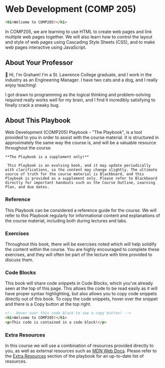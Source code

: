 # Web Development (COMP 205)

```html
<h1>Welcome to COMP205!</h1>
```

In COMP205, we are learning to use HTML to create web pages and link multiple web pages together. We will also learn how to control the layout and style of web pages using Cascading Style Sheets (CSS), and to make web pages interactive using JavaScript.

## About Your Professor

👋 Hi, I'm Graham! I'm a St. Lawrence College graduate, and I work in the industry as an Engineering Manager. I have two cats and a dog, and I really enjoy teaching!

I got drawn to programming as the logical thinking and problem-solving required really works well for my brain, and I find it incredibly satisfying to finally crack a sneaky bug.

## About This Playbook

Web Development (COMP205) Playbook - "The Playbook", is a tool provided to you in order to assist with the course material. It is structured in approximately the same way the course is, and will be a valuable resource throughout the course.


```admonish warning
**The Playbook is a supplement only!**

 This Playbook is an evolving book, and it may update periodically with clarifications, so the content may change slightly. The ultimate source of truth for the course material is Blackboard, and this Playbook is provided as a supplement only. Please refer to Blackboard directly for important handouts such as the Course Outline, Learning Plan, and due dates.
```

### Reference

This Playbook can be considered a reference guide for the course. We will refer to this Playbook regularly for informational content and explanations of the course material, including both during lectures and labs. 

### Exercises

Throughout this book, there will be exercises noted which will help solidify the content within the course. You are highly encouraged to complete these exercises, and they will often be part of the lecture with time provided to discuss them.

### Code Blocks
This book will share code snippets in Code Blocks, which you've already seen at the top of this page. This allows the code to be read easily as it will have proper syntax highlighting, but also allows you to copy code snippets directly out of this book. To copy the code snippets, hover over the snippet and there is a Copy button at the top right.

```html
<!-- Hover over this code block to see a copy button! -->
<h1>Welcome to COMP205!</h1>
<p>This code is contained in a code block!</p>
```

### Extra Resources

In this course we will use a combination of resources provided directly to you, as well as external resources such as [MDN Web Docs](https://developer.mozilla.org/en-US/). Please refer to the [Extra Resources](./extra/resources.md) section of the playbook for an up-to-date list of resources.